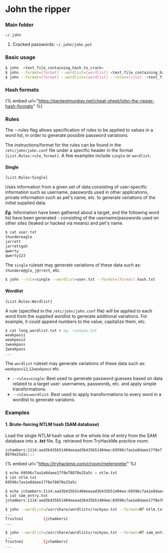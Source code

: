 # John the ripper

### Main folder

`~/.john`

1. Cracked passwords: `~/.john/john.pot`

### Basic usage

```bash
$ john  <text_file_containing_hash_to_crack>
$ john --format=[format] --wordlist=[wordlist] <text_file_containing_hash_to_crack>
$ john --format=[format] --wordlist=[wordlist] --rules=[rule]  <text_file_containing_hash_to_crack>
```

### Hash formats

{% embed url="https://pentestmonkey.net/cheat-sheet/john-the-ripper-hash-formats" %}

### Rules

The --rules flag allows specification of rules to be applied to values in a word list, in order to generate possible password variations.

The instructions/format for the rules can be found in the `/etc/john/john.conf` file under a specific header in the format `[List.Rules:rule_format]`. A few examples include `single` or `wordlist`.

#### Single

`[List.Rules:Single]`

Uses information from a given set of data consisting of user-specific information such as username, passwords used in other applications, private information such as pet's name, etc. to generate variations of the initial supplied data.

_**Eg.**_ Information have been gathered about a target, and the following word list have been generated - consisting of the username/passwords used on other sites (leaked or hacked via means) and pet's name.

```bash
$ cat user.txt
thundereagle
jarrett
jarrettgoh
qwerty
qwerty123
```

The `single` ruleset may generate variations of these data such as: `thundere@gle`, `j@rrett`, etc.

```bash
$ john --rule=single --wordlist=user.txt --format=[format] hash.txt
```

#### Wordlist

`[List.Rules:Wordlist]`

A rule (specified in the `/etc/john/john.conf` file) will be applied to each word from the supplied wordlist to generate additional variations. For example, it could append numbers to the value, capitalize them, etc.

```bash
$ cat long_wordlist.txt # eg. rockyou.txt
weakpass1
weakpass2
1weakpass
2weakpass
...
```

The `wordlist` ruleset may generate variations of these data such as: `weakpass12`,`12weakpass` etc.

* `--rules=single`: Best used to generate password guesses based on data related to a target user: usernames, passwords, etc. and apply simple transformations.
* `--rules=wordlist`: Best used to apply transformations to every word in a wordlist to generate variatons.

### Examples

#### 1. Brute-forcing NTLM hash (SAM database)

Load the single NTLM hash value or the whole line of entry from the SAM database into a _**.txt**_ file. Eg. retrieved from TryHackMe practice room:

`jchambers:1114:aad3b435b51404eeaad3b435b51404ee:69596c7aa1e8daee17f8e78870e25a5c:::`

{% embed url="https://tryhackme.com/r/room/meterpreter" %}

```bash
$ echo 69596c7aa1e8daee17f8e78870e25a5c > ntlm.txt
$ cat ntlm.txt
69596c7aa1e8daee17f8e78870e25a5c

$ echo jchambers:1114:aad3b435b51404eeaad3b435b51404ee:69596c7aa1e8daee17f8e78870e25a5c::: > sam_entry.txt
$ cat sam_entry.txt
jchambers:1114:aad3b435b51404eeaad3b435b51404ee:69596c7aa1e8daee17f8e78870e25a5c:::

$ john --wordlist=/usr/share/wordlists/rockyou.txt --format=NT ntlm.txt
...
Trustno1         (jchambers)   
...

$ john --wordlist=/usr/share/wordlists/rockyou.txt --format=NT sam_entry.txt
...
Trustno1         (jchambers)   
...
```
